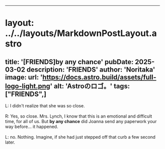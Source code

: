 
---
# layout: ../../layouts/MarkdownPostLayout.astro
title: '[FRIENDS]by any chance'
pubDate: 2025-03-02
description: 'FRIENDS'
author: 'Noritaka'
image:
    url: 'https://docs.astro.build/assets/full-logo-light.png'
    alt: 'Astroのロゴ。'
tags: ["FRIENDS",]
---

L: I didn't realize that she was so close.<br>
<br>
R: Yes, so close. Mrs. Lynch, I know that this is an emotional and difficult time, for all of us. But **by any chance** did Joanna send any paperwork your way before... it happened.<br>
<br>
L: no. Nothing. Imagine, if she had just stepped off that curb a few second later.<br>
